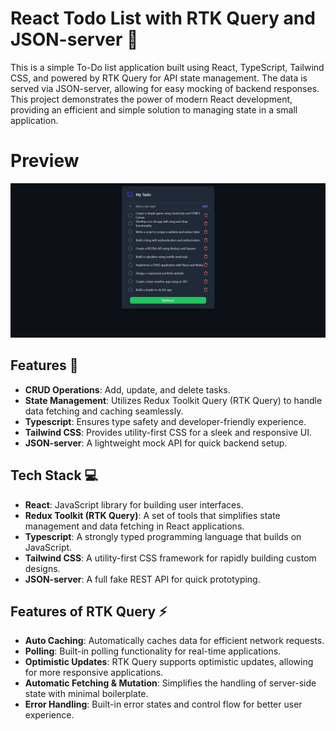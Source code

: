 # React Todo List with RTK Query and JSON-server 📝

This is a simple To-Do list application built using React, TypeScript, Tailwind CSS, and powered by RTK Query for API state management. The data is served via JSON-server, allowing for easy mocking of backend responses. This project demonstrates the power of modern React development, providing an efficient and simple solution to managing state in a small application.

# Preview

![To-Do List App](./preview.png)

## Features 🚀

- **CRUD Operations**: Add, update, and delete tasks.
- **State Management**: Utilizes Redux Toolkit Query (RTK Query) to handle data fetching and caching seamlessly.
- **Typescript**: Ensures type safety and developer-friendly experience.
- **Tailwind CSS**: Provides utility-first CSS for a sleek and responsive UI.
- **JSON-server**: A lightweight mock API for quick backend setup.

## Tech Stack 💻

- **React**: JavaScript library for building user interfaces.
- **Redux Toolkit (RTK Query)**: A set of tools that simplifies state management and data fetching in React applications.
- **Typescript**: A strongly typed programming language that builds on JavaScript.
- **Tailwind CSS**: A utility-first CSS framework for rapidly building custom designs.
- **JSON-server**: A full fake REST API for quick prototyping.

## Features of RTK Query ⚡

- **Auto Caching**: Automatically caches data for efficient network requests.
- **Polling**: Built-in polling functionality for real-time applications.
- **Optimistic Updates**: RTK Query supports optimistic updates, allowing for more responsive applications.
- **Automatic Fetching & Mutation**: Simplifies the handling of server-side state with minimal boilerplate.
- **Error Handling**: Built-in error states and control flow for better user experience.
